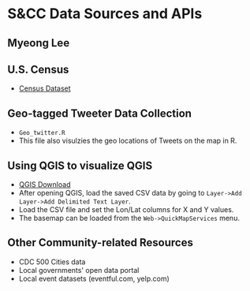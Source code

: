 S&CC Data Sources and APIs
==============
Myeong Lee
-------------


## U.S. Census
- [Census Dataset](https://www.census.gov/data/datasets.html)

## Geo-tagged Tweeter Data Collection
- `Geo_twitter.R`
- This file also visulzies the geo locations of Tweets on the map in R. 

## Using QGIS to visualize QGIS
- [QGIS Download](https://qgis.org/en/site/)
- After opening QGIS, load the saved CSV data by going to `Layer->Add Layer->Add Delimited Text Layer`. 
- Load the CSV file and set the Lon/Lat columns for X and Y values.
- The basemap can be loaded from the `Web->QuickMapServices` menu.

## Other Community-related Resources
- CDC 500 Cities data
- Local governments' open data portal
- Local event datasets (eventful.com, yelp.com)

